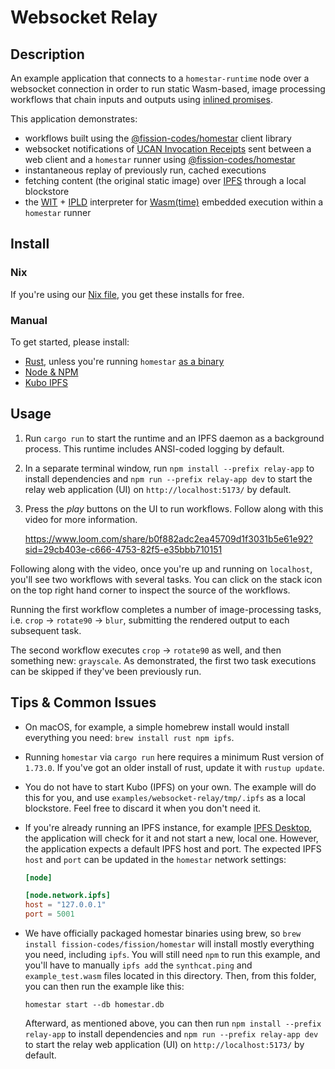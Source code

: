# Websocket Relay

## Description

An example application that connects to a `homestar-runtime` node
over a websocket connection in order to run static Wasm-based, image
processing workflows that chain inputs and outputs using
[inlined promises][pipelines].

This application demonstrates:

  * workflows built using the
    [@fission-codes/homestar][@fission-codes/homestar] client library
  * websocket notifications of [UCAN Invocation Receipts][spec-receipts] sent
    between a web client and a `homestar` runner using [@fission-codes/homestar][@fission-codes/homestar]
  * instantaneous replay of previously run, cached executions
  * fetching content (the original static image) over [IPFS][ipfs]
    through a local blockstore
  * the [WIT][wit] + [IPLD][ipld] interpreter for
    [Wasm(time)][wasmtime] embedded execution within a `homestar` runner

## Install

### Nix

If you're using our [Nix file](../../flake.nix), you get these installs for free.

### Manual

To get started, please install:

* [Rust][install-rust], unless you're running `homestar` [as a binary][rust-binary]
* [Node & NPM][install-npm]
* [Kubo IPFS][install-ipfs]

## Usage

1. Run `cargo run` to start the runtime and an IPFS daemon as a
   background process. This runtime includes ANSI-coded logging by default.

2. In a separate terminal window, run `npm install --prefix relay-app` to
   install dependencies and `npm run --prefix relay-app dev` to start the
   relay web application (UI) on `http://localhost:5173/` by default.

3. Press the *play* buttons on the UI to run workflows. Follow along with this
   video for more information.

   https://www.loom.com/share/b0f882adc2ea45709d1f3031b5e61e92?sid=29cb403e-c666-4753-82f5-e35bbb710151

Following along with the video, once you're up and running on `localhost`,
you'll see two workflows with several tasks. You can click on the stack icon on
the top right hand corner to inspect the source of the workflows.

Running the first workflow completes a number of image-processing tasks, i.e.
`crop` -> `rotate90` -> `blur`, submitting the rendered output to each
subsequent task.

The second workflow executes `crop` -> `rotate90` as well, and then something
new: `grayscale`. As demonstrated, the first two task executions can be skipped
if they've been previously run.

## Tips & Common Issues

- On macOS, for example, a simple homebrew install would install everything you
  need: `brew install rust npm ipfs`.

- Running `homestar` via `cargo run` here requires a minimum Rust version of
  `1.73.0`. If you've got an older install of rust, update it with
  `rustup update`.

- You do not have to start Kubo (IPFS) on your own. The example will do this
  for you, and use `examples/websocket-relay/tmp/.ipfs` as a local blockstore.
  Feel free to discard it when you don't need it.

- If you're already running an IPFS instance, for example [IPFS Desktop][ipfs-desktop],
  the application will check for it and not start a new, local one.
  However, the application expects a default IPFS host and port. The expected
  IPFS `host` and `port` can be updated in the `homestar` network settings:

  ``` toml
  [node]

  [node.network.ipfs]
  host = "127.0.0.1"
  port = 5001
  ```

- We have officially packaged homestar binaries using brew, so
  `brew install fission-codes/fission/homestar` will install mostly everything
  you need, including `ipfs`. You will still need `npm` to run this example, and
  you'll have to manually `ipfs add` the `synthcat.ping` and `example_test.wasm`
  files located in this directory. Then, from this folder, you can then run the
  example like this:

  ```
  homestar start --db homestar.db
  ```

  Afterward, as mentioned above, you can then run `npm install --prefix relay-app` to
  install dependencies and `npm run --prefix relay-app dev` to start the
  relay web application (UI) on `http://localhost:5173/` by default.


[@fission-codes/homestar]: https://www.npmjs.com/package/@fission-codes/homestar
[install-ipfs]: https://docs.ipfs.tech/install/
[install-npm]: https://docs.npmjs.com/downloading-and-installing-node-js-and-npm
[install-rust]: https://www.rust-lang.org/tools/install
[ipfs]: https://ipfs.tech/
[ipfs-desktop]: https://docs.ipfs.tech/install/ipfs-desktop/
[ipld]: https://ipld.io/
[pipelines]: https://github.com/ucan-wg/invocation#9-pipelines
[rust-binary]: https://doc.rust-lang.org/book/ch01-03-hello-cargo.html#building-for-release
[spec-receipts]: https://github.com/ucan-wg/invocation#8-receipt
[wasmtime]: https://github.com/bytecodealliance/wasmtime
[wit]: https://github.com/WebAssembly/component-model/blob/main/design/mvp/WIT.md
